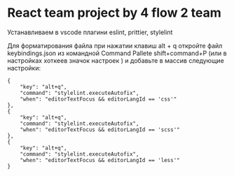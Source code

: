 
React team project by 4 flow 2 team
=======
Устанавливаем в vscode плагини eslint, prittier, stylelint

Для форматирования файла при нажатии клавиш alt + q откройте файл keybindings.json из командной Command Pallete shift+command+P (или в настройках хоткеев значок настроек ) и добавьте в массив следующие настройки:

    {
        "key": "alt+q",
        "command": "stylelint.executeAutofix",
        "when": "editorTextFocus && editorLangId == 'css'"
    },
    {
        "key": "alt+q",
        "command": "stylelint.executeAutofix",
        "when": "editorTextFocus && editorLangId == 'scss'"
    },
    {
        "key": "alt+q",
        "command": "stylelint.executeAutofix",
        "when": "editorTextFocus && editorLangId == 'less'"
    }

